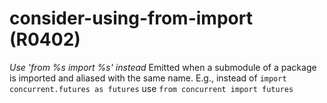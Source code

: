 # consider-using-from-import (R0402)

*Use 'from %s import %s' instead* Emitted when a submodule of a package
is imported and aliased with the same name. E.g., instead of
`import concurrent.futures as futures` use
`from concurrent import futures`
